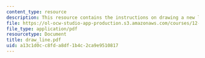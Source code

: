 ```yaml
---
content_type: resource
description: This resource contains the instructions on drawing a new line.
file: https://ol-ocw-studio-app-production.s3.amazonaws.com/courses/12-114-field-geology-i-fall-2005/a13c1d0cc8fda8df1b4c2ca9e9510817_draw_line.pdf
file_type: application/pdf
resourcetype: Document
title: draw_line.pdf
uid: a13c1d0c-c8fd-a8df-1b4c-2ca9e9510817
---
```

